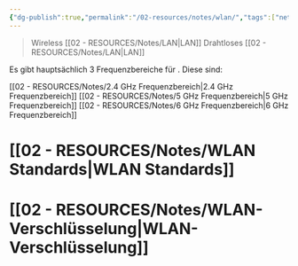 ```yaml
---
{"dg-publish":true,"permalink":"/02-resources/notes/wlan/","tags":["netzwerk/wifi","LF09"]}
---
```


>Wireless [[02 - RESOURCES/Notes/LAN\|LAN]]
>Drahtloses [[02 - RESOURCES/Notes/LAN\|LAN]]

Es gibt hauptsächlich 3 Frequenzbereiche für . Diese sind:

[[02 - RESOURCES/Notes/2.4 GHz Frequenzbereich\|2.4 GHz Frequenzbereich]]
[[02 - RESOURCES/Notes/5 GHz Frequenzbereich\|5 GHz Frequenzbereich]]
[[02 - RESOURCES/Notes/6 GHz Frequenzbereich\|6 GHz Frequenzbereich]]

# [[02 - RESOURCES/Notes/WLAN Standards\|WLAN Standards]] 

# [[02 - RESOURCES/Notes/WLAN-Verschlüsselung\|WLAN-Verschlüsselung]]
